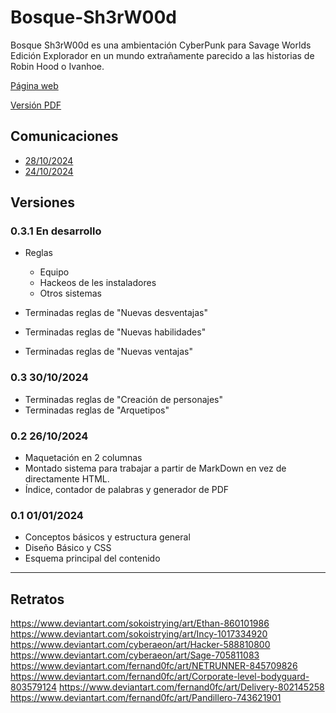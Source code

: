 # Bosque-Sh3rW00d

Bosque Sh3rW00d es una ambientación CyberPunk para Savage Worlds Edición Explorador en un mundo extrañamente parecido a las historias de Robin Hood o Ivanhoe.

[Página web](https://bosque.gwannon.com)

[Versión PDF](https://bosque.gwannon.com/pdf/)

## Comunicaciones

* [28/10/2024](https://x.com/gwannon/status/1850939298516000832)
* [24/10/2024](https://x.com/gwannon/status/1849562024122122618)

## Versiones

### 0.3.1 En desarrollo

* Reglas
  * Equipo
  * Hackeos de les instaladores
  * Otros sistemas

* Terminadas reglas de "Nuevas desventajas"
* Terminadas reglas de "Nuevas habilidades"
* Terminadas reglas de "Nuevas ventajas"

### 0.3 30/10/2024

* Terminadas reglas de "Creación de personajes"
* Terminadas reglas de "Arquetipos"

### 0.2 26/10/2024

* Maquetación en 2 columnas
* Montado sistema para trabajar a partir de MarkDown en vez de directamente HTML. 
* Índice, contador de palabras y generador de PDF

### 0.1 01/01/2024

* Conceptos básicos y estructura general
* Diseño Básico y CSS
* Esquema principal del contenido

***

## Retratos

https://www.deviantart.com/sokoistrying/art/Ethan-860101986
https://www.deviantart.com/sokoistrying/art/Incy-1017334920
https://www.deviantart.com/cyberaeon/art/Hacker-588810800
https://www.deviantart.com/cyberaeon/art/Sage-705811083
https://www.deviantart.com/fernand0fc/art/NETRUNNER-845709826
https://www.deviantart.com/fernand0fc/art/Corporate-level-bodyguard-803579124
https://www.deviantart.com/fernand0fc/art/Delivery-802145258
https://www.deviantart.com/fernand0fc/art/Pandillero-743621901

